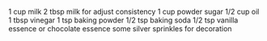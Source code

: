 1 cup milk 
2 tbsp milk for adjust consistency
1 cup powder sugar
1/2 cup oil
1 tbsp vinegar
1 tsp baking powder
1/2 tsp baking soda
1/2 tsp vanilla essence or chocolate essence
some silver sprinkles for decoration